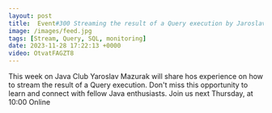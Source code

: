 ```yaml
---
layout: post
title:  Event#300 Streaming the result of a Query execution by Jaroslav Mazurak
image: /images/feed.jpg
tags: [Stream, Query, SQL, monitoring]
date: 2023-11-28 17:22:13 +0000
video: OtvatFAGZT8
---
```


This week on Java Club Yaroslav Mazurak will share hos experience on how to stream the result of a Query execution. Don't miss this opportunity to learn and connect with fellow Java enthusiasts. 
Join us next Thursday, at 10:00 Online
